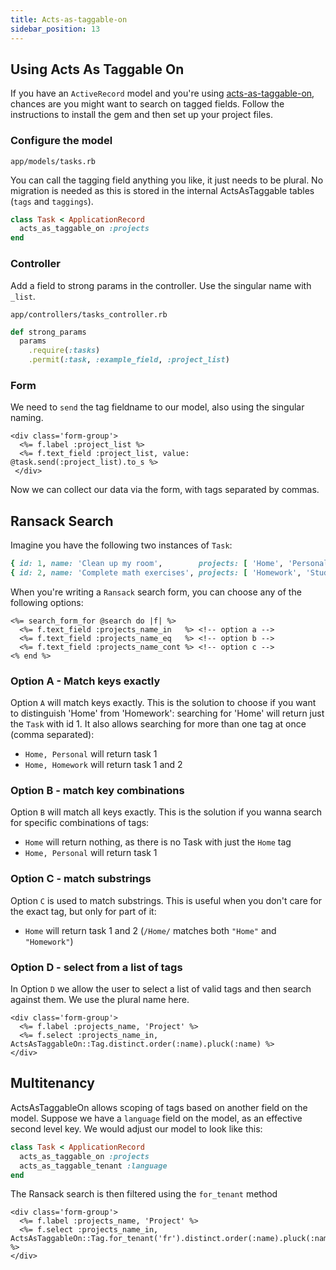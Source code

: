 ```yaml
---
title: Acts-as-taggable-on
sidebar_position: 13
---
```


## Using Acts As Taggable On

If you have an `ActiveRecord` model and you're using [acts-as-taggable-on](https://github.com/mbleigh/acts-as-taggable-on),
chances are you might want to search on tagged fields. Follow the instructions to install the gem and then set up your project files.

### Configure the model

`app/models/tasks.rb`

You can call the tagging field anything you like, it just needs to be plural. No migration is needed as this is stored in the internal ActsAsTaggable tables (`tags` and `taggings`).

```ruby
class Task < ApplicationRecord
  acts_as_taggable_on :projects
end
```

### Controller

Add a field to strong params in the controller. Use the singular name with `_list`.

`app/controllers/tasks_controller.rb`

```ruby
def strong_params
  params
    .require(:tasks)
    .permit(:task, :example_field, :project_list)
```

### Form

We need to `send` the tag fieldname to our model, also using the singular naming.

```erb
<div class='form-group'>
  <%= f.label :project_list %>
  <%= f.text_field :project_list, value: @task.send(:project_list).to_s %>
 </div>
```

Now we can collect our data via the form, with tags separated by commas.

## Ransack Search

Imagine you have the following two instances of `Task`:

```ruby
{ id: 1, name: 'Clean up my room',        projects: [ 'Home', 'Personal' ] }
{ id: 2, name: 'Complete math exercises', projects: [ 'Homework', 'Study' ] }
```

When you're writing a `Ransack` search form, you can choose any of the following options:

```erb
<%= search_form_for @search do |f| %>
  <%= f.text_field :projects_name_in   %> <!-- option a -->
  <%= f.text_field :projects_name_eq   %> <!-- option b -->
  <%= f.text_field :projects_name_cont %> <!-- option c -->
<% end %>
```

### Option A - Match keys exactly

Option `A` will match keys exactly. This is the solution to choose if you want to distinguish 'Home' from 'Homework': searching for 'Home' will return just the `Task` with id 1. It also allows searching for more than one tag at once (comma separated):
- `Home, Personal` will return task 1
- `Home, Homework` will return task 1 and 2

### Option B - match key combinations

Option `B` will match all keys exactly. This is the solution if you wanna search for specific combinations of tags:
- `Home` will return nothing, as there is no Task with just the `Home` tag
- `Home, Personal` will return task 1

### Option C - match substrings

Option `C` is used to match substrings. This is useful when you don't care for the exact tag, but only for part of it:
- `Home` will return task 1 and 2 (`/Home/` matches both `"Home"` and `"Homework"`)

### Option D - select from a list of tags

In Option `D` we allow the user to select a list of valid tags and then search against them. We use the plural name here.

```erb
<div class='form-group'>
  <%= f.label :projects_name, 'Project' %>
  <%= f.select :projects_name_in, ActsAsTaggableOn::Tag.distinct.order(:name).pluck(:name) %>
</div>
```

## Multitenancy 

ActsAsTaggableOn allows scoping of tags based on another field on the model. Suppose we have a `language` field on the model, as an effective second level key. We would adjust our model to look like this:

```ruby
class Task < ApplicationRecord
  acts_as_taggable_on :projects
  acts_as_taggable_tenant :language
end
```

The Ransack search is then filtered using the `for_tenant` method

```erb
<div class='form-group'>
  <%= f.label :projects_name, 'Project' %>
  <%= f.select :projects_name_in, ActsAsTaggableOn::Tag.for_tenant('fr').distinct.order(:name).pluck(:name) %>
</div>
      
